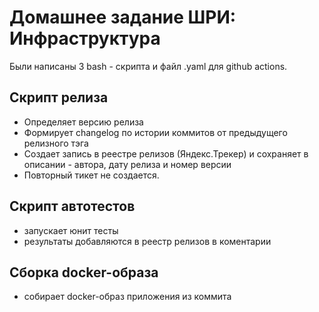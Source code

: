 # Домашнее задание ШРИ: Инфраструктура

Были написаны 3 bash - скрипта и файл .yaml для github actions.

## Скрипт релиза
- Определяет версию релиза
- Формирует changelog по истории коммитов от предыдущего релизного тэга
- Создает запись в реестре релизов (Яндекс.Трекер) и сохраняет в описании - автора, дату релиза и номер версии
- Повторный тикет не создается.

## Скрипт автотестов
- запускает юнит тесты
- результаты добавляются в реестр релизов в коментарии
## Сборка docker-образа
- собирает docker-образ приложения из коммита
